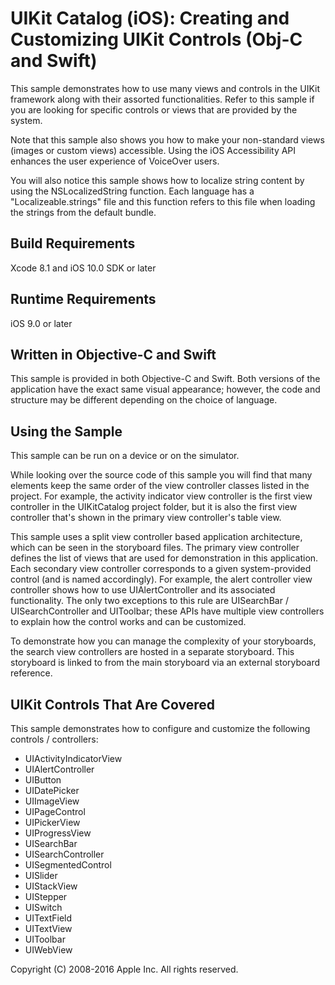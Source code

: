 # UIKit Catalog (iOS): Creating and Customizing UIKit Controls (Obj-C and Swift)

This sample demonstrates how to use many views and controls in the UIKit framework along with their assorted functionalities. Refer to this sample if you are looking for specific controls or views that are provided by the system.

Note that this sample also shows you how to make your non-standard views (images or custom views) accessible. Using the iOS Accessibility API enhances the user experience of VoiceOver users.

You will also notice this sample shows how to localize string content by using the NSLocalizedString function. Each language has a "Localizeable.strings" file and this function refers to this file when loading the strings from the default bundle.

## Build Requirements

Xcode 8.1 and iOS 10.0 SDK or later

## Runtime Requirements

iOS 9.0 or later

## Written in Objective-C and Swift

This sample is provided in both Objective-C and Swift. Both versions of the application have the exact same visual appearance; however, the code and structure may be different depending on the choice of language.

## Using the Sample

This sample can be run on a device or on the simulator.

While looking over the source code of this sample you will find that many elements keep the same order of the view controller classes listed in the project. For example, the activity indicator view controller is the first view controller in the UIKitCatalog project folder, but it is also the first view controller that's shown in the primary view controller's table view.

This sample uses a split view controller based application architecture, which can be seen in the storyboard files. The primary view controller defines the list of views that are used for demonstration in this application. Each secondary view controller corresponds to a given system-provided control (and is named accordingly). For example, the alert controller view controller shows how to use UIAlertController and its associated functionality. The only two exceptions to this rule are UISearchBar / UISearchController and UIToolbar; these APIs have multiple view controllers to explain how the control works and can be customized.

To demonstrate how you can manage the complexity of your storyboards, the search view controllers are hosted in a separate storyboard. This storyboard is linked to from the main storyboard via an external storyboard reference.

## UIKit Controls That Are Covered

This sample demonstrates how to configure and customize the following controls / controllers:

+ UIActivityIndicatorView
+ UIAlertController
+ UIButton
+ UIDatePicker
+ UIImageView
+ UIPageControl
+ UIPickerView
+ UIProgressView
+ UISearchBar
+ UISearchController
+ UISegmentedControl
+ UISlider
+ UIStackView
+ UIStepper
+ UISwitch
+ UITextField
+ UITextView
+ UIToolbar
+ UIWebView

Copyright (C) 2008-2016 Apple Inc. All rights reserved.

